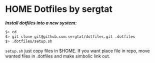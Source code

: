 # HOME Dotfiles by sergtat

_**Install dotfiles into a new system:**_

```bash
$> cd
$> git clone git@github.com:sergtat/dotfiles.git .dotfiles
$> .dotfiles/setup.sh
```

`setup.sh` just copy files in $HOME. If you want place file in repo, move wanted files in .dotfiles and make simbolic link out.
